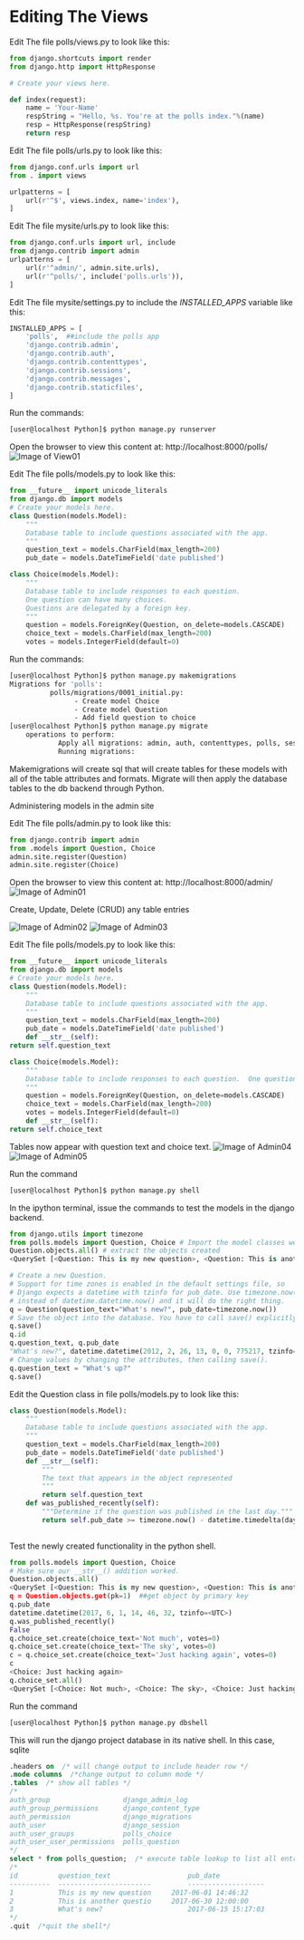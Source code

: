 Editing The Views
=================
Edit The file polls/views.py to look like this:

```py
from django.shortcuts import render
from django.http import HttpResponse

# Create your views here.

def index(request):
    name = 'Your-Name'
    respString = "Hello, %s. You're at the polls index."%(name)
    resp = HttpResponse(respString)
    return resp
```

Edit The file polls/urls.py to look like this:
```py
from django.conf.urls import url
from . import views

urlpatterns = [
    url(r'^$', views.index, name='index'),
]

```

Edit The file mysite/urls.py to look like this:
```py
from django.conf.urls import url, include
from django.contrib import admin
urlpatterns = [
    url(r'^admin/', admin.site.urls),
    url(r'^polls/', include('polls.urls')),
]
```

Edit The file mysite/settings.py to include the *INSTALLED_APPS* variable like this:
```py
INSTALLED_APPS = [
    'polls',  ##include the polls app
    'django.contrib.admin',
    'django.contrib.auth',
    'django.contrib.contenttypes',
    'django.contrib.sessions',
    'django.contrib.messages',
    'django.contrib.staticfiles',
]
```
Run the commands:
```bash
[user@localhost Python]$ python manage.py runserver
```
Open the browser to view this content at: http://localhost:8000/polls/
![Image of View01](https://github.com/derekawilson72/CodeIT-viz-prj/blob/master/Presentations/images/Views01.png?raw=true)


Edit The file polls/models.py to look like this:

```py
from __future__ import unicode_literals
from django.db import models
# Create your models here.
class Question(models.Model):
    """
    Database table to include questions associated with the app.
    """
    question_text = models.CharField(max_length=200)
    pub_date = models.DateTimeField('date published')

class Choice(models.Model):
    """
    Database table to include responses to each question.  
    One question can have many choices.  
    Questions are delegated by a foreign key.
    """
    question = models.ForeignKey(Question, on_delete=models.CASCADE)
    choice_text = models.CharField(max_length=200)
    votes = models.IntegerField(default=0)
```

Run the commands:
```bash
[user@localhost Python]$ python manage.py makemigrations
Migrations for 'polls':
		  polls/migrations/0001_initial.py:
    			- Create model Choice
    			- Create model Question
    			- Add field question to choice
[user@localhost Python]$ python manage.py migrate
	operations to perform:
  			Apply all migrations: admin, auth, contenttypes, polls, sessions
			Running migrations:
```
Makemigrations will create sql that will create tables for these models with all of the table attributes and formats. Migrate will then apply the database tables to the db backend through Python.

Administering models in the admin site

Edit The file polls/admin.py to look like this:
```py
from django.contrib import admin
from .models import Question, Choice
admin.site.register(Question)
admin.site.register(Choice)
```
Open the browser to view this content at: http://localhost:8000/admin/
![Image of Admin01](https://github.com/derekawilson72/CodeIT-viz-prj/blob/master/Presentations/images/Admin01.png)

Create, Update, Delete (CRUD) any table entries

![Image of Admin02](https://github.com/derekawilson72/CodeIT-viz-prj/blob/master/Presentations/images/Admin02.png)
![Image of Admin03](https://github.com/derekawilson72/CodeIT-viz-prj/blob/master/Presentations/images/Admin03.png)

Edit The file polls/models.py to look like this:
```py
from __future__ import unicode_literals
from django.db import models
# Create your models here.
class Question(models.Model):
    """
    Database table to include questions associated with the app.
    """
    question_text = models.CharField(max_length=200)
    pub_date = models.DateTimeField('date published')
    def __str__(self):
return self.question_text 

class Choice(models.Model):
    """
    Database table to include responses to each question.  One question can have many choices.  Questions are delegated by a foreign key.
    """
    question = models.ForeignKey(Question, on_delete=models.CASCADE)
    choice_text = models.CharField(max_length=200)
    votes = models.IntegerField(default=0)
    def __str__(self):
return self.choice_text 
```
Tables now appear with question text and choice text.
![Image of Admin04](https://github.com/derekawilson72/CodeIT-viz-prj/blob/master/Presentations/images/Admin04.png)
![Image of Admin05](https://github.com/derekawilson72/CodeIT-viz-prj/blob/master/Presentations/images/Admin05.png)

Run the command
```bash
[user@localhost Python]$ python manage.py shell
```
In the ipython terminal, issue the commands to test the models in the django backend.
```py
from django.utils import timezone
from polls.models import Question, Choice # Import the model classes we just wrote.
Question.objects.all() # extract the objects created
<QuerySet [<Question: This is my new question>, <Question: This is another question>]>

# Create a new Question.
# Support for time zones is enabled in the default settings file, so
# Django expects a datetime with tzinfo for pub_date. Use timezone.now()
# instead of datetime.datetime.now() and it will do the right thing.
q = Question(question_text="What's new?", pub_date=timezone.now())
# Save the object into the database. You have to call save() explicitly.
q.save()
q.id
q.question_text, q.pub_date
"What's new?", datetime.datetime(2012, 2, 26, 13, 0, 0, 775217, tzinfo=<UTC>)
# Change values by changing the attributes, then calling save().
q.question_text = "What's up?"
q.save()
```

Edit the Question class in file polls/models.py to look like this:
```py
class Question(models.Model):
    """
    Database table to include questions associated with the app.
    """
    question_text = models.CharField(max_length=200)
    pub_date = models.DateTimeField('date published')
    def __str__(self):
        """
        The text that appears in the object represented
        """
        return self.question_text
    def was_published_recently(self):
        """Determine if the question was published in the last day."""
        return self.pub_date >= timezone.now() - datetime.timedelta(days=1)
    
```

Test the newly created functionality in the python shell.

```py
from polls.models import Question, Choice
# Make sure our __str__() addition worked.
Question.objects.all()
<QuerySet [<Question: This is my new question>, <Question: This is another question>, <Question: What's new?>]>
q = Question.objects.get(pk=1)  ##get object by primary key
q.pub_date
datetime.datetime(2017, 6, 1, 14, 46, 32, tzinfo=<UTC>)
q.was_published_recently()
False
q.choice_set.create(choice_text='Not much', votes=0)
q.choice_set.create(choice_text='The sky', votes=0)
c = q.choice_set.create(choice_text='Just hacking again', votes=0)
c
<Choice: Just hacking again>
q.choice_set.all()
<QuerySet [<Choice: Not much>, <Choice: The sky>, <Choice: Just hacking again>]>
```

Run the command
```bash
[user@localhost Python]$ python manage.py dbshell
```
This will run the django project database in its native shell.  In this case, sqlite
```sql
.headers on  /* will change output to include header row */
.mode columns  /*change output to column mode */ 
.tables  /* show all tables */
/* 
auth_group                  django_admin_log          
auth_group_permissions      django_content_type       
auth_permission             django_migrations         
auth_user                   django_session            
auth_user_groups            polls_choice              
auth_user_user_permissions  polls_question  
*/
select * from polls_question;  /* execute table lookup to list all entries*/
/*
id          question_text            		pub_date           
----------  -----------------------  		-------------------
1           This is my new question  	2017-06-01 14:46:32
2           This is another questio  	2017-06-30 12:00:00
3           What's new?                		2017-06-15 15:17:03
*/
.quit  /*quit the shell*/
```
